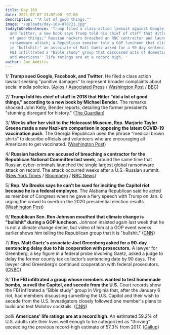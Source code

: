 ```yaml
---
title: Day 169
date: 2021-07-07 13:07:00 -07:00
description: '"A lot of good things."'
image: "/uploads/day-169-070721.jpg"
todayInOneSentence: 'Trump filed a class-action lawsuit against Google, Facebook,
  and Twitter; a new book says Trump told his chief of staff that Hitler "did a lot
  of good things;" Russian hackers breached an RNC contractor and launched a major
  ransomware attack; a Republican senator told a GOP luncheon that climate change
  in "bullshit;" an associate of Matt Gaetz asked for a 90 day sentencing delay; the
  FBI infiltrated a "Bible study" group that discussed acts of domestic terrorism;
  and Americans'' life ratings are at a record high. '
author: Joe Amditis
---
```


1/ **Trump sued Google, Facebook, and Twitter**. He filed a class action lawsuit seeking "punitive damages" to represent broader complaints about social media policies. ([Axios](https://www.axios.com/trump-lawsuit-facebook-twitter-82323cf3-b8ce-48ed-8cab-cafe31f0bae7.html) / [Associated Press](https://apnews.com/article/lawsuits-business-government-and-politics-c7e26858dcb553f92d98706d12ad510c) / [Washington Post](https://www.washingtonpost.com/technology/2021/07/07/trump-lawsuit-social-media/) / [BBC](https://www.bbc.com/news/world-us-canada-57754435))

2/ **Trump told his chief of staff in 2018 that Hitler "did a lot of good things," according to a new book by Michael Bender.** The remarks shocked John Kelly, Bender reports, detailing the former president’s "stunning disregard for history." ([The Guardian](https://www.theguardian.com/us-news/2021/jul/06/donald-trump-hitler-michael-bender-book))

3/ **Weeks after her visit to the Holocaust Museum, Rep. Marjorie Taylor Greene made a new Nazi-era comparison in opposing the latest COVID-19 vaccination push**. The Georgia Republican used the phrase “medical brown shirts” to describe officials and volunteers who are encouraging all Americans to get vaccinated. ([Washington Post](https://www.washingtonpost.com/politics/weeks-after-holocaust-museum-visit-rep-greene-makes-new-nazi-era-comparison-in-opposing-vaccination-push/2021/07/06/96ba967e-dea0-11eb-9f54-7eee10b5fcd2_story.html))

4/ **Russian hackers are accused of breaching a contractor for the Republican National Committee last week**, around the same time that Russian cyber-criminals launched the single largest global ransomware attack on record. The attack occurred weeks after a U.S.-Russian summit. ([New York Times](https://www.nytimes.com/2021/07/06/technology/rnc-hacked-cyberattack-russia.html) / [Bloomberg](https://www.bloomberg.com/news/articles/2021-07-06/russian-state-hackers-breached-republican-national-committee) / [NBC News](https://www.nbcnews.com/politics/national-security/code-huge-ransomware-attack-written-avoid-computers-use-russian-says-n1273222))

5/ **Rep. Mo Brooks says he can’t be sued for inciting the Capitol riot because he is a federal employee**. The Alabama Republican said he acted as member of Congress when he gave a fiery speech with Trump on Jan. 6 urging the crowd to overturn the 2020 presidential election results. ([Washington Post](https://www.washingtonpost.com/local/legal-issues/mo-brooks-capitol-riot-lawsuit/2021/07/06/fa69a34c-de80-11eb-9f54-7eee10b5fcd2_story.html))

6/ **Republican Sen. Ron Johnson mouthed that climate change is "bullshit" during a GOP luncheon**. Johnson insisted again last week that he is not a climate change denier, but video of him at a GOP event weeks earlier shows him telling the Republican group that it is "bullshit." ([CNN](https://www.cnn.com/2021/07/06/politics/kfile-ron-johnson-climate-change/index.html))

7/ **Rep. Matt Gaetz's associate Joel Greenberg asked for a 90-day sentencing delay due to his cooperation with prosecutors.** A lawyer for Greenberg, a key figure in a federal probe involving Gaetz, asked a judge to delay the former county tax collector’s sentencing date by 90 days. The lawyer cited Greenberg’s continued cooperation with federal prosecutors. ([CNBC](https://www.cnbc.com/2021/07/06/matt-gaetz-associate-joel-greenberg-asks-for-90-day-sentencing-delay.html))

8/ **The FBI infiltrated a group whose members wanted to test homemade bombs, surveil the Capitol, and secede from the U.S.** Court records show the FBI infiltrated a "Bible study" group in Virginia that, after the January 6 riot, had members discussing surveilling the U.S. Capitol and their wish to secede from the U.S. Investigators closely followed one member's plans to build and test Molotov cocktails. ([CNN](https://www.cnn.com/2021/07/07/politics/capitol-riot-bible-study-group-fbi-virginia/index.html))

poll/ **Americans' life ratings are at a record high**. An estimated 59.2% of U.S. adults rate their lives well enough to be categorized as "thriving" exceeding the previous record-high estimate of 57.3% from 2017. ([Gallup](https://news.gallup.com/poll/351932/americans-life-ratings-reach-record-high.aspx))
